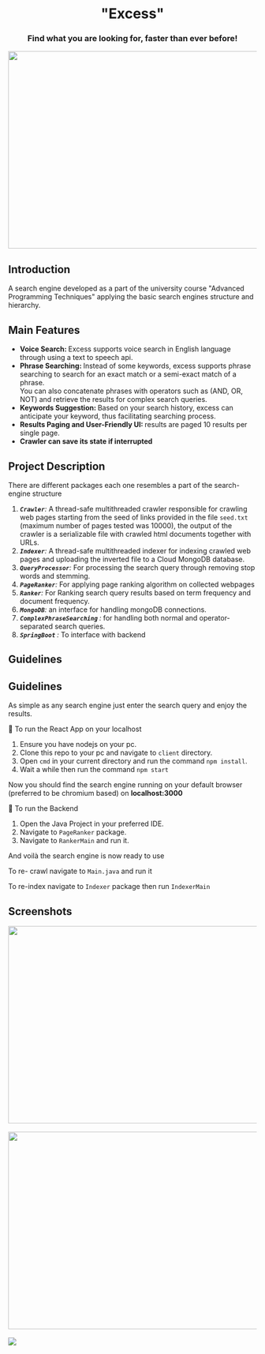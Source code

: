 <h1 align="center"> "Excess"</h1>
<h3 align="center"> Find what you are looking for, faster than ever before!</h3>
<img align="center" src="https://github.com/Omar-Said-4/Excess_Search_Engine/assets/87082462/02aad990-8b85-4020-935b-409e2a9ce267" width="800" height="400" />

<h2>Introduction</h2>
<div>
<p>
A search engine developed as a part of the university course "Advanced Programming Techniques"
applying the basic search engines structure and hierarchy.
</p>
</div>
<h2>Main Features</h2>
<div>
<ul>
  <li><strong>Voice Search: </strong> Excess supports voice search in English language through using a text to speech api.</li>
  <li>
   <strong>Phrase Searching: </strong>
Instead of some keywords, excess supports phrase searching to search for an exact match or a semi-exact match of a phrase.<br>
You can also concatenate phrases with operators such as (AND, OR, NOT) and retrieve the results for complex search queries.
  </li>
 <li>
   <strong>Keywords Suggestion: </strong>
Based on your search history, excess can anticipate your keyword, thus facilitating searching process.
  </li>
<li>
   <strong>Results Paging and User-Friendly UI: </strong>
  results are paged 10 results per single page.
  </li>
<li>
   <strong>Crawler can save its state if interrupted</strong>
  </li>
</ul>
</div>
<h2>Project Description</h2>
<p>
There are different packages each one resembles a part of the search-engine structure
</p>

1. *<strong> `Crawler`</strong>:* A thread-safe multithreaded crawler responsible for crawling web pages starting from the seed of links provided in the file `seed.txt` (maximum number of pages tested was 10000), the output of the crawler is a serializable file with crawled html documents together with URLs.
2. *<strong>`Indexer`</strong>:* A thread-safe multithreaded indexer for indexing crawled web pages and uploading the inverted file to a Cloud MongoDB database.
3. *<strong>`QueryProcessor`</strong>:* For processing the search query through removing stop words and stemming.
4. *<strong>`PageRanker`</strong>:* For applying page ranking algorithm on collected webpages
5. *<strong>`Ranker`</strong>:* For Ranking search query results based on term frequency and document frequency.
6. *<strong>`MongoDB`</strong>:* an interface for handling mongoDB connections.
7. *<strong>`ComplexPhraseSearching` </strong>:* for handling both normal and operator-separated search queries.
8. *<strong>`SpringBoot` </strong>:* To interface with backend

<h2>Guidelines</h2>
   <h2>Guidelines</h2>
<div>
<p>
As simple as any search engine just enter the search query and enjoy the results.
</p>
</div>

🔵 To run the React App on your localhost
1. Ensure you have nodejs on your pc.
2. Clone this repo to your pc and navigate to `client` directory.
3. Open `cmd` in your current directory and run the command `npm install`.
4. Wait a while then run the command `npm start`
<p>
Now you should find the search engine running on your default browser (preferred to be  chromium based) 
on <strong>localhost:3000</strong>


🔵 To run the Backend
1. Open the Java Project in your preferred IDE.
2. Navigate to `PageRanker` package.
3. Navigate to `RankerMain` and run it.

<p>
And voilà the search engine is now ready to use
</p>
<div>

To re- crawl navigate to `Main.java` and run it


To re-index navigate to `Indexer` package then run `IndexerMain`
</div>

<h2>Screenshots</h2>
<img align="center" src="https://github.com/Omar-Said-4/Excess_Search_Engine/assets/87082462/753cc194-b344-4c90-8b44-3031f5f6d847" width="800" height="400" />
<br>
<br>
<img align="center" src="https://github.com/Omar-Said-4/Excess_Search_Engine/assets/87082462/aa73f68f-7738-4f56-8778-0fbb61a56889" width="800" height="400" />
<br>
<br>
<img align="center" src=https://github.com/Omar-Said-4/Excess_Search_Engine/assets/87082462/eba1420d-82ea-4146-af3c-a7385188e311" />


